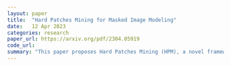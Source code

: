 ```yaml
---
layout: paper
title:  "Hard Patches Mining for Masked Image Modeling"
date:   12 Apr 2023
categories: research
paper_url: https://arxiv.org/pdf/2304.05919
code_url: 
summary: "This paper proposes Hard Patches Mining (HPM), a novel framework for masked image modeling (MIM) pre-training that goes beyond simply solving given problems. HPM aims for the model to generate more challenging tasks for itself, using reconstruction loss as a metric for task difficulty. It incorporates an auxiliary loss predictor to determine which patches to mask based on predicted patch-wise losses, using a strategy to avoid overfitting. Experiments show HPM's effectiveness in creating challenging masked images and enhancing representation quality through the loss prediction objective, highlighting its ability to identify and learn from hard-to-reconstruct areas."
---
```


